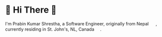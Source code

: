 
# 👋 Hi There 👋

I'm Prabin Kumar Shrestha, a Software Engineer, originally from Nepal <img src="https://hatscripts.github.io/circle-flags/flags/np.svg" width="15"> , currently residing in St. John's, NL, Canada <img src="https://hatscripts.github.io/circle-flags/flags/ca.svg" width="15">.

<!--
**prabinKshrestha/prabinKshrestha** is a ✨ _special_ ✨ repository because its `README.md` (this file) appears on your GitHub profile.

Here are some ideas to get you started:

- 🔭 I’m currently working on ...
- 🌱 I’m currently learning ...
- 👯 I’m looking to collaborate on ...
- 🤔 I’m looking for help with ...
- 💬 Ask me about ...
- 📫 How to reach me: ...
- 😄 Pronouns: ...
- ⚡ Fun fact: ...
-->
